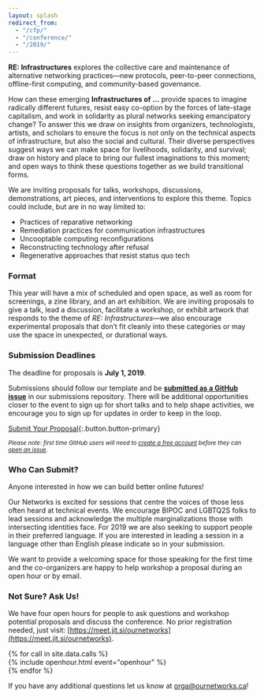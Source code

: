 ```yaml
---
layout: splash
redirect_from:
  - "/cfp/"
  - "/conference/"
  - "/2019/"
---
```


**RE: Infrastructures** explores the collective care and maintenance of alternative networking practices—new protocols, peer-to-peer connections, offline-first computing, and community-based governance. 

How can these emerging **Infrastructures of ...** provide spaces to imagine<span class="word-spacer"></span>
radically different futures, resist easy co-option by the forces of late-stage capitalism, and work in solidarity as plural networks seeking emancipatory change? To answer this we draw on insights from organizers, technologists, artists, and scholars to ensure the focus is not only on the technical aspects of infrastructure, but also the social and cultural. Their diverse perspectives suggest ways we can make space for livelihoods, solidarity, and survival; draw on history and place to bring our fullest imaginations to this moment; and open ways to think these questions together as we build transitional forms.

We are inviting proposals for talks, workshops, discussions, demonstrations, art pieces, and interventions to explore this theme. Topics could include, but are in no way limited to:

- Practices of reparative networking
- Remediation practices for communication infrastructures
- Uncooptable computing reconfigurations
- Reconstructing technology after refusal
- Regenerative approaches that resist status quo tech

### Format

This year will have a mix of scheduled and open space, as well as room for screenings, a zine library, and an art exhibition. We are inviting proposals to give a talk, lead a discussion, facilitate a workshop, or exhibit artwork that responds to the theme of _RE: Infrastructures_—we also encourage experimental proposals that don’t fit cleanly into these categories or may use the space in unexpected, or durational ways.

### Submission Deadlines

The deadline for proposals is **July 1, 2019**.

Submissions should follow our template and be [**submitted as a GitHub issue**](https://github.com/ournetworks/2019-submissions/issues/new/choose) in our submissions repository. There will be additional opportunities closer to the event to sign up for short talks and to help shape activities, we encourage you to sign up for updates in order to keep in the loop.

[Submit Your Proposal](https://github.com/ournetworks/2019-submissions/issues/new/choose){:.button.button-primary}

<small>_Please note: first time GitHub users will need to [create a free account](https://github.com/join) before they can [open an issue](https://help.github.com/articles/creating-an-issue/)._</small>

### Who Can Submit?

Anyone interested in how we can build better online futures!

Our Networks is excited for sessions that centre the voices of those less often heard at technical events. We encourage BIPOC and LGBTQ2S folks to lead sessions and acknowledge the multiple marginalizations those with intersecting identities face. For 2019 we are also seeking to support people in their preferred language. If you are interested in leading a session in a language other than English please indicate so in your submission.

We want to provide a welcoming space for those speaking for the first time and the co-organizers are happy to help workshop a proposal during an open hour or by email.

### Not Sure? Ask Us!

We have four open hours for people to ask questions and workshop potential proposals and discuss the conference. No prior registration needed, just visit: [https://meet.jit.si/ournetworks](https://meet.jit.si/ournetworks).

<!-- Call section -->
<section class="sections row events-grid flex flex-wrap">
  {% for call in site.data.calls %}
  <div class="five columns event">
    {% include openhour.html event="openhour" %}
  </div>
  {% endfor %}
</section>

If you have any additional questions let us know at [orga@ournetworks.ca](mailto:orga@ournetworks.ca)!

<script async src="/js/typing.js"></script>
